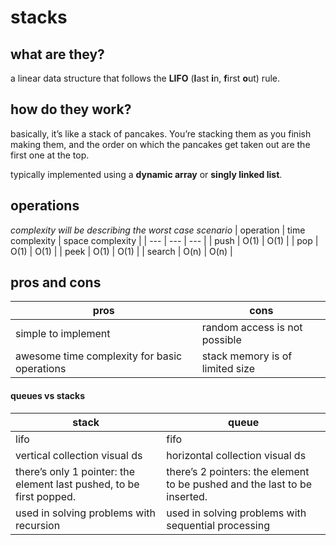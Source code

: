 # stacks

## what are they?
a linear data structure that follows the **LIFO** (**l**ast **i**n, **f**irst **o**ut) rule.

## how do they work?
basically, it’s like a stack of pancakes. You’re stacking them as you finish making them, and the order on which the pancakes get taken out are the first one at the top. 

typically implemented using a **dynamic array** or **singly linked list**.

## operations
*complexity will be describing the worst case scenario*
| operation | time complexity | space complexity |
| --- | --- | --- |
| push | O(1) | O(1) |
| pop | O(1) | O(1) |
| peek | O(1) | O(1) |
| search | O(n) | O(n) |

## pros and cons
| pros | cons |
| --- | --- |
| simple to implement | random access is not possible |
| awesome time complexity for basic operations | stack memory is of limited size |

#### queues vs stacks
| stack | queue |
| --- | --- |
| lifo | fifo |
| vertical collection visual ds | horizontal collection visual ds |
| there’s only 1 pointer: the element last pushed, to be first popped. | there’s 2 pointers: the element to be pushed and the last to be inserted. |
| used in solving problems with recursion | used in solving problems with sequential processing |
